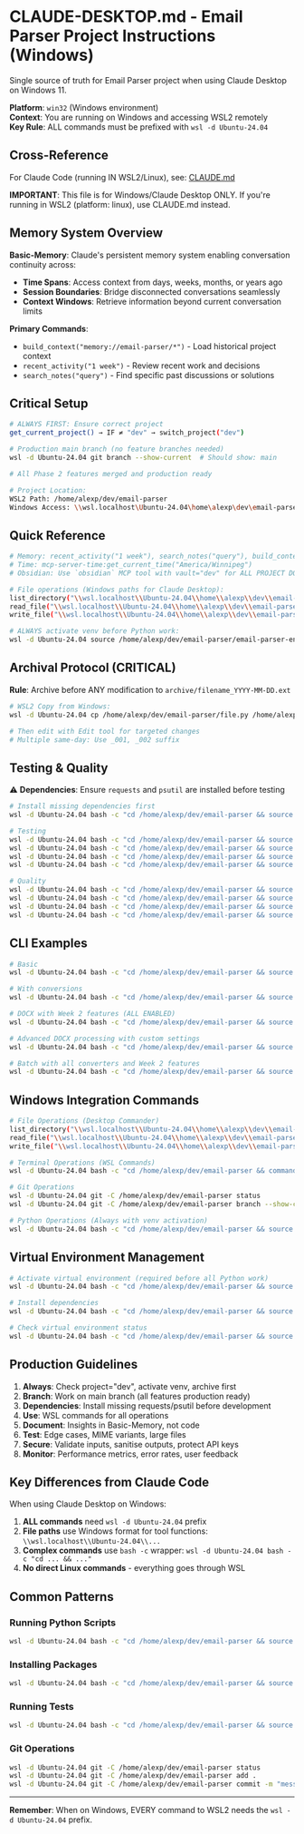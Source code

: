 # CLAUDE-DESKTOP.md - Email Parser Project Instructions (Windows)

Single source of truth for Email Parser project when using Claude Desktop on Windows 11.

**Platform**: `win32` (Windows environment)  
**Context**: You are running on Windows and accessing WSL2 remotely  
**Key Rule**: ALL commands must be prefixed with `wsl -d Ubuntu-24.04`

## Cross-Reference

For Claude Code (running IN WSL2/Linux), see: [CLAUDE.md](CLAUDE.md)

**IMPORTANT**: This file is for Windows/Claude Desktop ONLY. If you're running in WSL2 (platform: linux), use CLAUDE.md instead.

## Memory System Overview

**Basic-Memory**: Claude's persistent memory system enabling conversation continuity across:

- **Time Spans**: Access context from days, weeks, months, or years ago
- **Session Boundaries**: Bridge disconnected conversations seamlessly
- **Context Windows**: Retrieve information beyond current conversation limits

**Primary Commands**:

- `build_context("memory://email-parser/*")` - Load historical project context
- `recent_activity("1 week")` - Review recent work and decisions
- `search_notes("query")` - Find specific past discussions or solutions

## Critical Setup

```bash
# ALWAYS FIRST: Ensure correct project
get_current_project() → IF ≠ "dev" → switch_project("dev")

# Production main branch (no feature branches needed)
wsl -d Ubuntu-24.04 git branch --show-current  # Should show: main

# All Phase 2 features merged and production ready

# Project Location:
WSL2 Path: /home/alexp/dev/email-parser
Windows Access: \\wsl.localhost\Ubuntu-24.04\home\alexp\dev\email-parser
```

## Quick Reference

```bash
# Memory: recent_activity("1 week"), search_notes("query"), build_context("memory://email-parser/*")
# Time: mcp-server-time:get_current_time("America/Winnipeg")
# Obsidian: Use `obsidian` MCP tool with vault="dev" for ALL PROJECT DOCUMENTATION

# File operations (Windows paths for Claude Desktop):
list_directory("\\wsl.localhost\\Ubuntu-24.04\\home\\alexp\\dev\\email-parser")
read_file("\\wsl.localhost\\Ubuntu-24.04\\home\\alexp\\dev\\email-parser\\file.py")
write_file("\\wsl.localhost\\Ubuntu-24.04\\home\\alexp\\dev\\email-parser\\file.py", content)

# ALWAYS activate venv before Python work:
wsl -d Ubuntu-24.04 source /home/alexp/dev/email-parser/email-parser-env/bin/activate
```

## Archival Protocol (CRITICAL)

**Rule**: Archive before ANY modification to `archive/filename_YYYY-MM-DD.ext`

```bash
# WSL2 Copy from Windows:
wsl -d Ubuntu-24.04 cp /home/alexp/dev/email-parser/file.py /home/alexp/dev/email-parser/archive/file_2025-07-05.py

# Then edit with Edit tool for targeted changes
# Multiple same-day: Use _001, _002 suffix
```

## Testing & Quality

⚠️ **Dependencies**: Ensure `requests` and `psutil` are installed before testing

```bash
# Install missing dependencies first
wsl -d Ubuntu-24.04 bash -c "cd /home/alexp/dev/email-parser && source email-parser-env/bin/activate && pip install requests>=2.31.0 psutil>=5.9.0"

# Testing
wsl -d Ubuntu-24.04 bash -c "cd /home/alexp/dev/email-parser && source email-parser-env/bin/activate && pytest"                          # Full suite
wsl -d Ubuntu-24.04 bash -c "cd /home/alexp/dev/email-parser && source email-parser-env/bin/activate && pytest --cov=email_parser"      # Coverage
wsl -d Ubuntu-24.04 bash -c "cd /home/alexp/dev/email-parser && source email-parser-env/bin/activate && pytest tests/unit/"             # Unit tests
wsl -d Ubuntu-24.04 bash -c "cd /home/alexp/dev/email-parser && source email-parser-env/bin/activate && pytest tests/integration/"      # Integration tests

# Quality
wsl -d Ubuntu-24.04 bash -c "cd /home/alexp/dev/email-parser && source email-parser-env/bin/activate && black email_parser tests"       # Format
wsl -d Ubuntu-24.04 bash -c "cd /home/alexp/dev/email-parser && source email-parser-env/bin/activate && isort email_parser tests"       # Imports
wsl -d Ubuntu-24.04 bash -c "cd /home/alexp/dev/email-parser && source email-parser-env/bin/activate && mypy email_parser"             # Types
wsl -d Ubuntu-24.04 bash -c "cd /home/alexp/dev/email-parser && source email-parser-env/bin/activate && bandit -r email_parser"        # Security
```

## CLI Examples

```bash
# Basic
wsl -d Ubuntu-24.04 bash -c "cd /home/alexp/dev/email-parser && source email-parser-env/bin/activate && python -m email_parser process --input email.eml --output output/"

# With conversions
wsl -d Ubuntu-24.04 bash -c "cd /home/alexp/dev/email-parser && source email-parser-env/bin/activate && python -m email_parser process --input email.eml --output output/ --convert-excel --convert-pdf --pdf-mode all"

# DOCX with Week 2 features (ALL ENABLED)
wsl -d Ubuntu-24.04 bash -c "cd /home/alexp/dev/email-parser && source email-parser-env/bin/activate && python -m email_parser process --input email.eml --output output/ --convert-docx --docx-chunking --docx-images --docx-styles"

# Advanced DOCX processing with custom settings
wsl -d Ubuntu-24.04 bash -c "cd /home/alexp/dev/email-parser && source email-parser-env/bin/activate && python -m email_parser process --input email.eml --output output/ --convert-docx --docx-chunk-size 1500 --docx-chunk-overlap 150 --docx-chunk-strategy semantic --docx-metadata --docx-comments"

# Batch with all converters and Week 2 features
wsl -d Ubuntu-24.04 bash -c "cd /home/alexp/dev/email-parser && source email-parser-env/bin/activate && python -m email_parser batch --input emails/ --output output/ --convert-excel --convert-pdf --pdf-mode all --convert-docx --docx-chunking --docx-images --docx-styles"
```

## Windows Integration Commands

```bash
# File Operations (Desktop Commander)
list_directory("\\wsl.localhost\\Ubuntu-24.04\\home\\alexp\\dev\\email-parser")
read_file("\\wsl.localhost\\Ubuntu-24.04\\home\\alexp\\dev\\email-parser\\file.py")
write_file("\\wsl.localhost\\Ubuntu-24.04\\home\\alexp\\dev\\email-parser\\file.py", content)

# Terminal Operations (WSL Commands)
wsl -d Ubuntu-24.04 bash -c "cd /home/alexp/dev/email-parser && command"

# Git Operations
wsl -d Ubuntu-24.04 git -C /home/alexp/dev/email-parser status
wsl -d Ubuntu-24.04 git -C /home/alexp/dev/email-parser branch --show-current

# Python Operations (Always with venv activation)
wsl -d Ubuntu-24.04 bash -c "cd /home/alexp/dev/email-parser && source email-parser-env/bin/activate && python command"
```

## Virtual Environment Management

```bash
# Activate virtual environment (required before all Python work)
wsl -d Ubuntu-24.04 bash -c "cd /home/alexp/dev/email-parser && source email-parser-env/bin/activate"

# Install dependencies
wsl -d Ubuntu-24.04 bash -c "cd /home/alexp/dev/email-parser && source email-parser-env/bin/activate && pip install package_name"

# Check virtual environment status
wsl -d Ubuntu-24.04 bash -c "cd /home/alexp/dev/email-parser && source email-parser-env/bin/activate && python -c 'import sys; print(sys.prefix)'"
```

## Production Guidelines

1. **Always**: Check project="dev", activate venv, archive first
2. **Branch**: Work on main branch (all features production ready)
3. **Dependencies**: Install missing requests/psutil before development
4. **Use**: WSL commands for all operations
5. **Document**: Insights in Basic-Memory, not code
6. **Test**: Edge cases, MIME variants, large files
7. **Secure**: Validate inputs, sanitise outputs, protect API keys
8. **Monitor**: Performance metrics, error rates, user feedback

## Key Differences from Claude Code

When using Claude Desktop on Windows:

1. **ALL commands** need `wsl -d Ubuntu-24.04` prefix
2. **File paths** use Windows format for tool functions: `\\wsl.localhost\\Ubuntu-24.04\\...`
3. **Complex commands** use `bash -c` wrapper: `wsl -d Ubuntu-24.04 bash -c "cd ... && ..."`
4. **No direct Linux commands** - everything goes through WSL

## Common Patterns

### Running Python Scripts

```bash
wsl -d Ubuntu-24.04 bash -c "cd /home/alexp/dev/email-parser && source email-parser-env/bin/activate && python script.py"
```

### Installing Packages

```bash
wsl -d Ubuntu-24.04 bash -c "cd /home/alexp/dev/email-parser && source email-parser-env/bin/activate && pip install package"
```

### Running Tests

```bash
wsl -d Ubuntu-24.04 bash -c "cd /home/alexp/dev/email-parser && source email-parser-env/bin/activate && pytest"
```

### Git Operations

```bash
wsl -d Ubuntu-24.04 git -C /home/alexp/dev/email-parser status
wsl -d Ubuntu-24.04 git -C /home/alexp/dev/email-parser add .
wsl -d Ubuntu-24.04 git -C /home/alexp/dev/email-parser commit -m "message"
```

---
**Remember**: When on Windows, EVERY command to WSL2 needs the `wsl -d Ubuntu-24.04` prefix.

